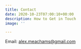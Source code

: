 ```yaml
---
title: Contact
date: 2020-10-23T07:00:10+00:00
description: How to Get in Touch
image: ''

---
```

Email: alex.meachams@gmail.com